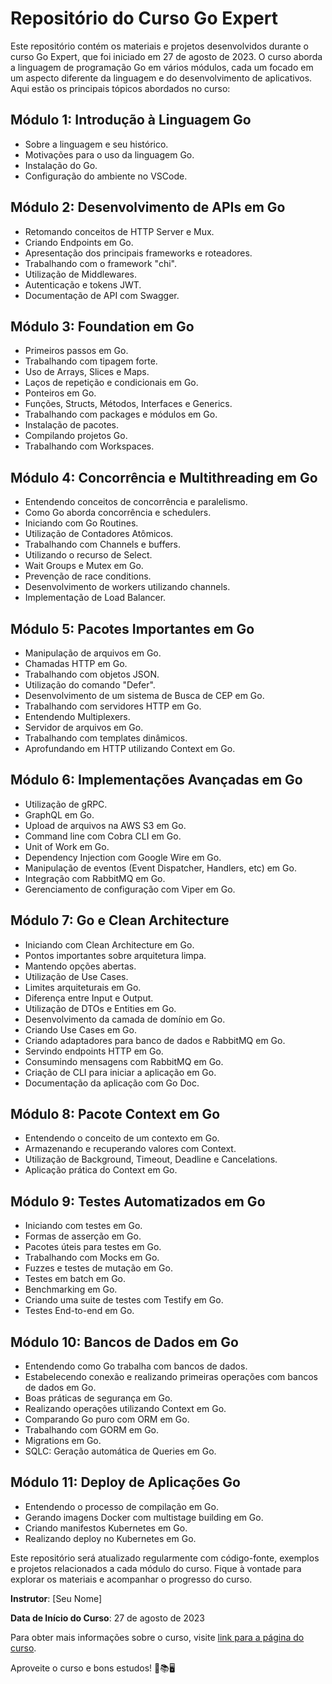 # Repositório do Curso Go Expert

Este repositório contém os materiais e projetos desenvolvidos durante o curso Go Expert, que foi iniciado em 27 de agosto de 2023. O curso aborda a linguagem de programação Go em vários módulos, cada um focado em um aspecto diferente da linguagem e do desenvolvimento de aplicativos. Aqui estão os principais tópicos abordados no curso:

## Módulo 1: Introdução à Linguagem Go

- Sobre a linguagem e seu histórico.
- Motivações para o uso da linguagem Go.
- Instalação do Go.
- Configuração do ambiente no VSCode.

## Módulo 2: Desenvolvimento de APIs em Go

- Retomando conceitos de HTTP Server e Mux.
- Criando Endpoints em Go.
- Apresentação dos principais frameworks e roteadores.
- Trabalhando com o framework "chi".
- Utilização de Middlewares.
- Autenticação e tokens JWT.
- Documentação de API com Swagger.

## Módulo 3: Foundation em Go

- Primeiros passos em Go.
- Trabalhando com tipagem forte.
- Uso de Arrays, Slices e Maps.
- Laços de repetição e condicionais em Go.
- Ponteiros em Go.
- Funções, Structs, Métodos, Interfaces e Generics.
- Trabalhando com packages e módulos em Go.
- Instalação de pacotes.
- Compilando projetos Go.
- Trabalhando com Workspaces.

## Módulo 4: Concorrência e Multithreading em Go

- Entendendo conceitos de concorrência e paralelismo.
- Como Go aborda concorrência e schedulers.
- Iniciando com Go Routines.
- Utilização de Contadores Atômicos.
- Trabalhando com Channels e buffers.
- Utilizando o recurso de Select.
- Wait Groups e Mutex em Go.
- Prevenção de race conditions.
- Desenvolvimento de workers utilizando channels.
- Implementação de Load Balancer.

## Módulo 5: Pacotes Importantes em Go

- Manipulação de arquivos em Go.
- Chamadas HTTP em Go.
- Trabalhando com objetos JSON.
- Utilização do comando "Defer".
- Desenvolvimento de um sistema de Busca de CEP em Go.
- Trabalhando com servidores HTTP em Go.
- Entendendo Multiplexers.
- Servidor de arquivos em Go.
- Trabalhando com templates dinâmicos.
- Aprofundando em HTTP utilizando Context em Go.

## Módulo 6: Implementações Avançadas em Go

- Utilização de gRPC.
- GraphQL em Go.
- Upload de arquivos na AWS S3 em Go.
- Command line com Cobra CLI em Go.
- Unit of Work em Go.
- Dependency Injection com Google Wire em Go.
- Manipulação de eventos (Event Dispatcher, Handlers, etc) em Go.
- Integração com RabbitMQ em Go.
- Gerenciamento de configuração com Viper em Go.

## Módulo 7: Go e Clean Architecture

- Iniciando com Clean Architecture em Go.
- Pontos importantes sobre arquitetura limpa.
- Mantendo opções abertas.
- Utilização de Use Cases.
- Limites arquiteturais em Go.
- Diferença entre Input e Output.
- Utilização de DTOs e Entities em Go.
- Desenvolvimento da camada de domínio em Go.
- Criando Use Cases em Go.
- Criando adaptadores para banco de dados e RabbitMQ em Go.
- Servindo endpoints HTTP em Go.
- Consumindo mensagens com RabbitMQ em Go.
- Criação de CLI para iniciar a aplicação em Go.
- Documentação da aplicação com Go Doc.

## Módulo 8: Pacote Context em Go

- Entendendo o conceito de um contexto em Go.
- Armazenando e recuperando valores com Context.
- Utilização de Background, Timeout, Deadline e Cancelations.
- Aplicação prática do Context em Go.

## Módulo 9: Testes Automatizados em Go

- Iniciando com testes em Go.
- Formas de asserção em Go.
- Pacotes úteis para testes em Go.
- Trabalhando com Mocks em Go.
- Fuzzes e testes de mutação em Go.
- Testes em batch em Go.
- Benchmarking em Go.
- Criando uma suite de testes com Testify em Go.
- Testes End-to-end em Go.

## Módulo 10: Bancos de Dados em Go

- Entendendo como Go trabalha com bancos de dados.
- Estabelecendo conexão e realizando primeiras operações com bancos de dados em Go.
- Boas práticas de segurança em Go.
- Realizando operações utilizando Context em Go.
- Comparando Go puro com ORM em Go.
- Trabalhando com GORM em Go.
- Migrations em Go.
- SQLC: Geração automática de Queries em Go.

## Módulo 11: Deploy de Aplicações Go

- Entendendo o processo de compilação em Go.
- Gerando imagens Docker com multistage building em Go.
- Criando manifestos Kubernetes em Go.
- Realizando deploy no Kubernetes em Go.

Este repositório será atualizado regularmente com código-fonte, exemplos e projetos relacionados a cada módulo do curso. Fique à vontade para explorar os materiais e acompanhar o progresso do curso.

**Instrutor**: [Seu Nome]

**Data de Início do Curso**: 27 de agosto de 2023

Para obter mais informações sobre o curso, visite [link para a página do curso](https://goexpert.fullcycle.com.br/curso/).

Aproveite o curso e bons estudos! 🚀📚🖥️
